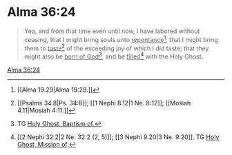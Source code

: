 # Alma 36:24

> Yea, and from that time even until now, I have labored without ceasing, that I might bring souls unto <u>repentance</u>[^a]; that I might bring them to <u>taste</u>[^b] of the exceeding joy of which I did taste; that they might also be <u>born of God</u>[^c], and be <u>filled</u>[^d] with the Holy Ghost.

[Alma 36:24](https://www.churchofjesuschrist.org/study/scriptures/bofm/alma/36?lang=eng&id=p24#p24)


[^a]: [[Alma 19.29|Alma 19:29.]]
[^b]: [[Psalms 34.8|Ps. 34:8]]; [[1 Nephi 8.12|1 Ne. 8:12]]; [[Mosiah 4.11|Mosiah 4:11.]]
[^c]: TG [Holy Ghost, Baptism of.](https://www.churchofjesuschrist.org/study/scriptures/tg/holy-ghost-baptism-of?lang=eng)
[^d]: [[2 Nephi 32.2|2 Ne. 32:2 (2, 5)]]; [[3 Nephi 9.20|3 Ne. 9:20]]. TG [Holy Ghost, Mission of](https://www.churchofjesuschrist.org/study/scriptures/tg/holy-ghost-mission-of?lang=eng).
